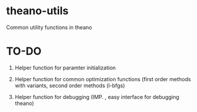 # theano-utils
Common utility functions in theano 

# TO-DO

1. Helper function for paramter initialization

2. Helper function for common optimization functions (first order methods with variants, second order methods (l-bfgs)

3. Helper function for debugging (IMP. , easy interface for debugging theano)
